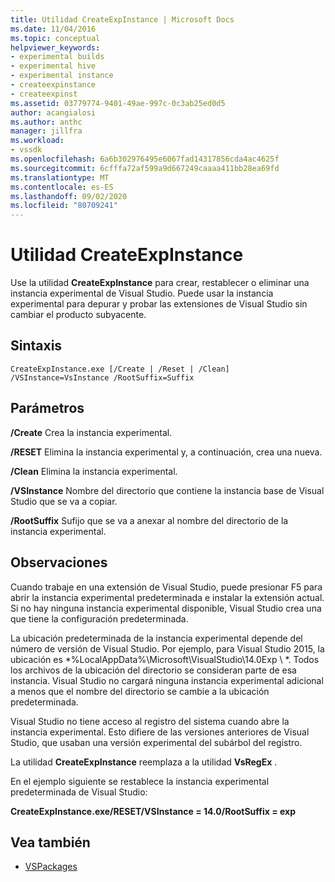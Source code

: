 ```yaml
---
title: Utilidad CreateExpInstance | Microsoft Docs
ms.date: 11/04/2016
ms.topic: conceptual
helpviewer_keywords:
- experimental builds
- experimental hive
- experimental instance
- createexpinstance
- createexpinst
ms.assetid: 03779774-9401-49ae-997c-0c3ab25ed0d5
author: acangialosi
ms.author: anthc
manager: jillfra
ms.workload:
- vssdk
ms.openlocfilehash: 6a6b302976495e6067fad14317856cda4ac4625f
ms.sourcegitcommit: 6cfffa72af599a9d667249caaaa411bb28ea69fd
ms.translationtype: MT
ms.contentlocale: es-ES
ms.lasthandoff: 09/02/2020
ms.locfileid: "80709241"
---
```

# <a name="createexpinstance-utility"></a>Utilidad CreateExpInstance
Use la utilidad **CreateExpInstance** para crear, restablecer o eliminar una instancia experimental de Visual Studio. Puede usar la instancia experimental para depurar y probar las extensiones de Visual Studio sin cambiar el producto subyacente.

## <a name="syntax"></a>Sintaxis

```
CreateExpInstance.exe [/Create | /Reset | /Clean] /VSInstance=VsInstance /RootSuffix=Suffix
```

## <a name="parameters"></a>Parámetros
 **/Create** Crea la instancia experimental.

 **/RESET** Elimina la instancia experimental y, a continuación, crea una nueva.

 **/Clean** Elimina la instancia experimental.

 **/VSInstance** Nombre del directorio que contiene la instancia base de Visual Studio que se va a copiar.

 **/RootSuffix** Sufijo que se va a anexar al nombre del directorio de la instancia experimental.

## <a name="remarks"></a>Observaciones
 Cuando trabaje en una extensión de Visual Studio, puede presionar F5 para abrir la instancia experimental predeterminada e instalar la extensión actual. Si no hay ninguna instancia experimental disponible, Visual Studio crea una que tiene la configuración predeterminada.

 La ubicación predeterminada de la instancia experimental depende del número de versión de Visual Studio. Por ejemplo, para Visual Studio 2015, la ubicación es *%LocalAppData%\Microsoft\VisualStudio\14.0Exp \\ *. Todos los archivos de la ubicación del directorio se consideran parte de esa instancia. Visual Studio no cargará ninguna instancia experimental adicional a menos que el nombre del directorio se cambie a la ubicación predeterminada.

 Visual Studio no tiene acceso al registro del sistema cuando abre la instancia experimental. Esto difiere de las versiones anteriores de Visual Studio, que usaban una versión experimental del subárbol del registro.

 La utilidad **CreateExpInstance** reemplaza a la utilidad **VsRegEx** .

 En el ejemplo siguiente se restablece la instancia experimental predeterminada de Visual Studio:

 **CreateExpInstance.exe/RESET/VSInstance = 14.0/RootSuffix = exp**

## <a name="see-also"></a>Vea también
- [VSPackages](../../extensibility/internals/vspackages.md)
